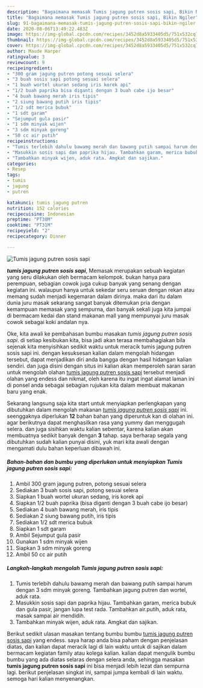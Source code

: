 ```yaml
---
description: "Bagaimana memasak Tumis jagung putren sosis sapi, Bikin Ngiler"
title: "Bagaimana memasak Tumis jagung putren sosis sapi, Bikin Ngiler"
slug: 91-bagaimana-memasak-tumis-jagung-putren-sosis-sapi-bikin-ngiler
date: 2020-08-06T13:49:22.483Z
image: https://img-global.cpcdn.com/recipes/3452d8a5933405d5/751x532cq70/tumis-jagung-putren-sosis-sapi-foto-resep-utama.jpg
thumbnail: https://img-global.cpcdn.com/recipes/3452d8a5933405d5/751x532cq70/tumis-jagung-putren-sosis-sapi-foto-resep-utama.jpg
cover: https://img-global.cpcdn.com/recipes/3452d8a5933405d5/751x532cq70/tumis-jagung-putren-sosis-sapi-foto-resep-utama.jpg
author: Maude Harper
ratingvalue: 3
reviewcount: 9
recipeingredient:
- "300 gram jagung putren potong sesuai selera"
- "3 buah sosis sapi potong sesuai selera"
- "1 buah wortel ukuran sedang iris korek api"
- "1/2 buah paprika bisa diganti dengan 3 buah cabe ijo besar"
- "4 buah bawang merah iris tipis"
- "2 siung bawang putih iris tipis"
- "1/2 sdt merica bubuk"
- "1 sdt garam"
- "Sejumput gula pasir"
- "1 sdm minyak wijen"
- "3 sdm minyak goreng"
- "50 cc air putih"
recipeinstructions:
- "Tumis terlebih dahulu bawamg merah dan bawang putih sampai harum dengan 3 sdm minyak goreng. Tambahkan jagung putren dan wortel, aduk rata."
- "Masukkin sosis sapi dan paprika hijau. Tambahkan garam, merica bubuk dan gula pasir, jangan lupa test rada. Tambahkan air.putih, aduk rata, masak sampai air mendidih."
- "Tambahkan minyak wijen, aduk rata. Amgkat dan sajikan."
categories:
- Resep
tags:
- tumis
- jagung
- putren

katakunci: tumis jagung putren 
nutrition: 152 calories
recipecuisine: Indonesian
preptime: "PT30M"
cooktime: "PT31M"
recipeyield: "2"
recipecategory: Dinner

---
```



![Tumis jagung putren sosis sapi](https://img-global.cpcdn.com/recipes/3452d8a5933405d5/751x532cq70/tumis-jagung-putren-sosis-sapi-foto-resep-utama.jpg)

<b><i>tumis jagung putren sosis sapi</i></b>, Memasak merupakan sebuah kegiatan yang seru dilakukan oleh bermacam kelompok. bukan hanya para perempuan, sebagian cowok juga cukup banyak yang senang dengan kegiatan ini. walaupun hanya untuk sekedar seru seruan dengan rekan atau memang sudah menjadi kegemaran dalam dirinya. maka dari itu dalam dunia juru masak sekarang sangat banyak ditemukan pria dengan kemampuan memasak yang sempurna, dan banyak sekali juga kita jumpai di bermacam kedai dan stand makanan mall yang mempunyai juru masak cowok sebagai koki andalan nya.

Oke, kita awali ke pembahasan bumbu masakan <i>tumis jagung putren sosis sapi</i>. di setiap kesibukan kita, bisa jadi akan terasa membahagiakan bila sejenak kita menyisihkan sedikit waktu untuk meracik tumis jagung putren sosis sapi ini. dengan kesuksesan kalian dalam mengolah hidangan tersebut, dapat menjadikan diri anda bangga dengan hasil hidangan kalian sendiri. dan juga disini dengan situs ini kalian akan memperoleh saran saran untuk mengolah olahan <u>tumis jagung putren sosis sapi</u> tersebut menjadi olahan yang endess dan nikmat, oleh karena itu ingat ingat alamat laman ini di ponsel anda sebagai sebagian rujukan kita dalam membuat makanan baru yang enak.




Sekarang langsung saja kita start untuk menyiapkan perlengkapan yang dibutuhkan dalam mengolah makanan <u><i>tumis jagung putren sosis sapi</i></u> ini. seenggaknya diperlukan <b>12</b> bahan bahan yang diperuntuk kan di olahan ini. agar berikutnya dapat menghasilkan rasa yang yummy dan menggugah selera. dan juga sisihkan waktu kalian sebentar, karena kalian akan membuatnya sedikit banyak dengan <b>3</b> tahap. saya berharap segala yang dibutuhkan sudah kalian punyai disini, yuk mari kita awali dengan mengamati dulu bahan keperluan dibawah ini.

<!--inarticleads1-->

##### Bahan-bahan dan bumbu yang diperlukan untuk menyiapkan Tumis jagung putren sosis sapi:

1. Ambil 300 gram jagung putren, potong sesuai selera
1. Sediakan 3 buah sosis sapi, potong sesuai selera
1. Siapkan 1 buah wortel ukuran sedang, iris korek api
1. Siapkan 1/2 buah paprika (bisa diganti dengan 3 buah cabe ijo besar)
1. Sediakan 4 buah bawang merah, iris tipis
1. Sediakan 2 siung bawang putih, iris tipis
1. Sediakan 1/2 sdt merica bubuk
1. Siapkan 1 sdt garam
1. Ambil Sejumput gula pasir
1. Gunakan 1 sdm minyak wijen
1. Siapkan 3 sdm minyak goreng
1. Ambil 50 cc air putih




<!--inarticleads2-->

##### Langkah-langkah mengolah Tumis jagung putren sosis sapi:

1. Tumis terlebih dahulu bawamg merah dan bawang putih sampai harum dengan 3 sdm minyak goreng. Tambahkan jagung putren dan wortel, aduk rata.
1. Masukkin sosis sapi dan paprika hijau. Tambahkan garam, merica bubuk dan gula pasir, jangan lupa test rada. Tambahkan air.putih, aduk rata, masak sampai air mendidih.
1. Tambahkan minyak wijen, aduk rata. Amgkat dan sajikan.




Berikut sedikit ulasan masakan tentang bumbu bumbu <u>tumis jagung putren sosis sapi</u> yang endess. saya harap anda bisa paham dengan penjelasan diatas, dan kalian dapat meracik lagi di lain waktu untuk di sajikan dalam bermacam kegiatan family atau kolega kalian. kalian dapat mengulik bumbu bumbu yang ada diatas selaras dengan selera anda, sehingga masakan <b>tumis jagung putren sosis sapi</b> ini bisa menjadi lebih lezat dan sempurna lagi. berikut penjelasan singkat ini, sampai jumpa kembali di lain waktu. semoga hari kalian menyenangkan.
